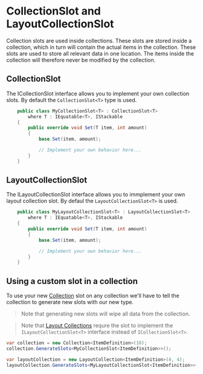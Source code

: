 # CollectionSlot and LayoutCollectionSlot

Collection slots are used inside collections. These slots are stored inside a collection, which in turn will contain the actual items in the collection. These slots are used to store all relevant data in one location. The items inside the collection will therefore never be modified by the collection.

## CollectionSlot

The ICollectionSlot interface allows you to implement your own collection slots. By default the `CollectionSlot<T>` type is used.

```csharp
    public class MyCollectionSlot<T> : CollectionSlot<T>
        where T : IEquatable<T>, IStackable
    {
        public override void Set(T item, int amount)
        {
            base.Set(item, amount);

            // Implement your own behavior here...
        }
    }
```

## LayoutCollectionSlot

The ILayoutCollectionSlot interface allows you to immplement your own layout collection slot. By defaul the `LayoutCollectionSlot<T>` is used.

```csharp
    public class MyLayoutCollectionSlot<T> : LayoutCollectionSlot<T>
        where T : IEquatable<T>, IStackable
    {
        public override void Set(T item, int amount)
        {
            base.Set(item, amount);

            // Implement your own behavior here...
        }
    }
```

## Using a custom slot in a collection

To use your new [Collection](Collection.md) slot on any collection we'll have to tell the collection to generate new slots with our new type. 

> Note that generating new slots will wipe all data from the collection.

> Note that [Layout Collections](LayoutCollection.md) requre the slot to implement the `ILayoutCollectionSlot<T>` interface instead of `ICollectionSlot<T>`.

```csharp
var collection = new Collection<ItemDefinition>(10);
collection.GenerateSlots<MyCollectionSlot<ItemDefinition>>();
```

```csharp
var layoutCollection = new LayoutCollection<ItemDefinition>(4, 4);
layoutCollection.GenerateSlots<MyLayoutCollectionSlot<ItemDefinition>>();
```
